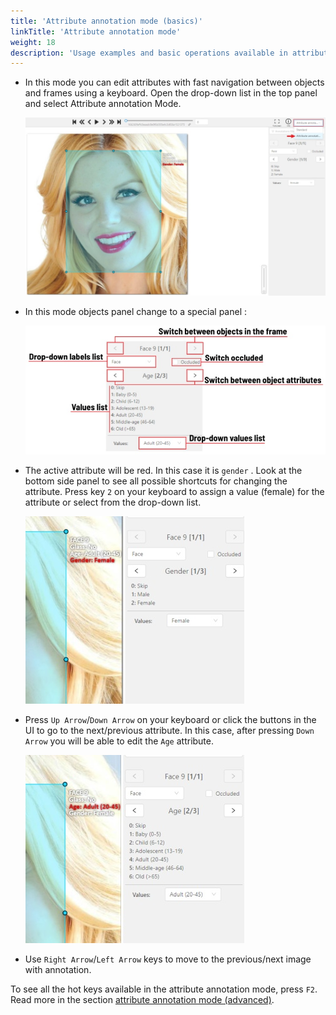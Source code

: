 ```yaml
---
title: 'Attribute annotation mode (basics)'
linkTitle: 'Attribute annotation mode'
weight: 18
description: 'Usage examples and basic operations available in attribute annotation mode.'
---
```

- In this mode you can edit attributes with fast navigation between objects and frames using a keyboard.
  Open the drop-down list in the top panel and select Attribute annotation Mode.

  ![](/images/image023_affectnet.jpg)

- In this mode objects panel change to a special panel :

  ![](/images/image026.jpg)

- The active attribute will be red. In this case it is `gender` . Look at the bottom side panel to see all possible
  shortcuts for changing the attribute. Press key `2` on your keyboard to assign a value (female) for the attribute
  or select from the drop-down list.

  ![](/images/image024_affectnet.jpg)

- Press `Up Arrow`/`Down Arrow` on your keyboard or click the buttons in the UI to go to the next/previous
  attribute. In this case, after pressing `Down Arrow` you will be able to edit the `Age` attribute.

  ![](/images/image025_affectnet.jpg)

- Use `Right Arrow`/`Left Arrow` keys to move to the previous/next image with annotation.

To see all the hot keys available in the attribute annotation mode, press `F2`.
Read more in the section [attribute annotation mode (advanced)](/manual/advanced/attribute-annotation-mode-advanced/).
